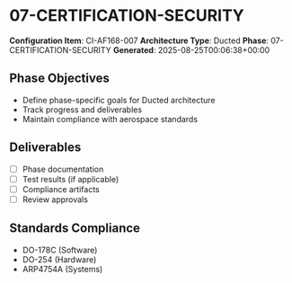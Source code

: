 # 07-CERTIFICATION-SECURITY

**Configuration Item**: CI-AF168-007
**Architecture Type**: Ducted
**Phase**: 07-CERTIFICATION-SECURITY
**Generated**: 2025-08-25T00:06:38+00:00

## Phase Objectives
- Define phase-specific goals for Ducted architecture
- Track progress and deliverables
- Maintain compliance with aerospace standards

## Deliverables
- [ ] Phase documentation
- [ ] Test results (if applicable)
- [ ] Compliance artifacts
- [ ] Review approvals

## Standards Compliance
- DO-178C (Software)
- DO-254 (Hardware)
- ARP4754A (Systems)
